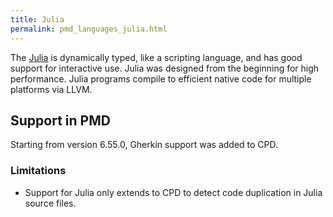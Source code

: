 ```yaml
---
title: Julia 
permalink: pmd_languages_julia.html
---
```


The [Julia](https://julialang.org/) is dynamically typed, like a scripting language,
and has good support for interactive use. 
Julia was designed from the beginning for high performance.
Julia programs compile to efficient native code for multiple platforms via LLVM.

## Support in PMD
Starting from version 6.55.0, Gherkin support was added to CPD.

### Limitations
- Support for Julia only extends to CPD to detect code duplication in Julia source files.
